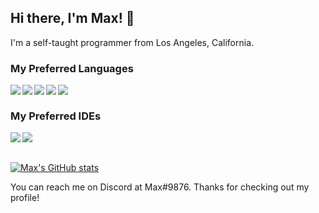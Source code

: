 ## Hi there, I'm Max! 👋

I'm a self-taught programmer from Los Angeles, California.

### My Preferred Languages
<img align="left" src="https://img.icons8.com/color/48/000000/java-coffee-cup-logo--v2.png"/> 
<img align="left" src="https://img.icons8.com/color/48/000000/javascript--v1.png"/> 
<img align="left" src="https://img.icons8.com/color/48/000000/nodejs.png"/> 
<img align="left" src="https://img.icons8.com/color/48/000000/html-5--v1.png"/> 
<img align="left" src="https://img.icons8.com/color/48/000000/css3.png"/> 
<br />

### My Preferred IDEs
<img align="left" src="https://img.icons8.com/color/48/000000/intellij-idea.png"/>
<img align="left" src="https://img.icons8.com/color/48/000000/webstorm.png"/>
<br />
<br />

[![Max's GitHub stats](https://github-readme-stats.vercel.app/api?username=exejar&show_icons=true&theme=radical)](https://github.com/anuraghazra/github-readme-stats)

You can reach me on Discord at Max#9876. Thanks for checking out my profile!
